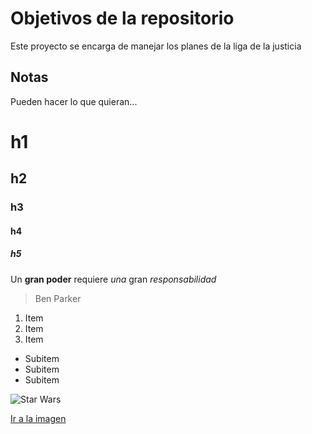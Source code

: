 # Objetivos de la repositorio

Este proyecto se encarga de manejar los planes de la liga de la justicia


## Notas
Pueden hacer lo que quieran...

# h1
## h2
### h3
#### h4
##### h5

Un **gran poder** requiere _una_ gran *responsabilidad*
> Ben Parker

1. Item
2. Item
3. Item
  * Subitem
  * Subitem
  * Subitem
  
![Star Wars](https://upload.wikimedia.org/wikipedia/commons/e/ec/Star_Wars_The_Rise_of_Skywalker.png)

[Ir a la imagen](https://upload.wikimedia.org/wikipedia/commons/e/ec/Star_Wars_The_Rise_of_Skywalker.png)
